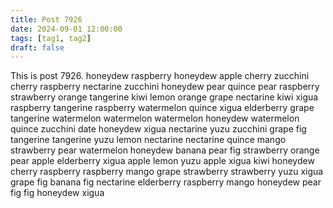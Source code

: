```yaml
---
title: Post 7926
date: 2024-09-01 12:00:00
tags: [tag1, tag2]
draft: false
---
```

This is post 7926.
honeydew
raspberry
honeydew
apple
cherry
zucchini
cherry
raspberry
nectarine
zucchini
honeydew
pear
quince
pear
raspberry
strawberry
orange
tangerine
kiwi
lemon
orange
grape
nectarine
kiwi
xigua
raspberry
tangerine
raspberry
watermelon
quince
xigua
elderberry
grape
tangerine
watermelon
watermelon
watermelon
honeydew
watermelon
quince
zucchini
date
honeydew
xigua
nectarine
yuzu
zucchini
grape
fig
tangerine
tangerine
yuzu
lemon
nectarine
nectarine
quince
mango
strawberry
pear
watermelon
honeydew
banana
pear
fig
strawberry
orange
pear
apple
elderberry
xigua
apple
lemon
yuzu
apple
xigua
kiwi
honeydew
cherry
raspberry
raspberry
mango
grape
strawberry
strawberry
yuzu
xigua
grape
fig
banana
fig
nectarine
elderberry
raspberry
mango
honeydew
pear
fig
fig
honeydew
xigua
